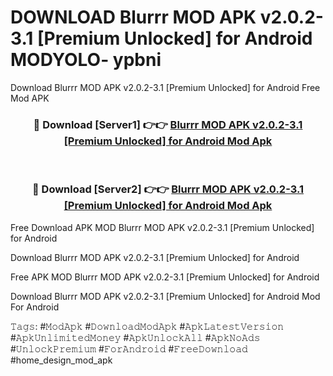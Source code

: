 # DOWNLOAD Blurrr MOD APK v2.0.2-3.1 [Premium Unlocked] for Android MODYOLO- ypbni
Download Blurrr MOD APK v2.0.2-3.1 [Premium Unlocked] for Android Free Mod APK

<div align="center">
<h3>🔴 Download [Server1] 👉👉 <a href="https://apk-comot.site?title=Blurrr_MOD_APK_v2.0.2-3.1_[Premium_Unlocked]_for_Android">Blurrr MOD APK v2.0.2-3.1 [Premium Unlocked] for Android Mod Apk</a></h3><br>

<h3>🔴 Download [Server2] 👉👉 <a href="https://apk-comot.site?title=Blurrr_MOD_APK_v2.0.2-3.1_[Premium_Unlocked]_for_Android">Blurrr MOD APK v2.0.2-3.1 [Premium Unlocked] for Android Mod Apk</a></h3>
</div>


Free Download APK MOD Blurrr MOD APK v2.0.2-3.1 [Premium Unlocked] for Android

Download Blurrr MOD APK v2.0.2-3.1 [Premium Unlocked] for Android 

Free APK MOD Blurrr MOD APK v2.0.2-3.1 [Premium Unlocked] for Android 

Download Blurrr MOD APK v2.0.2-3.1 [Premium Unlocked] for Android Mod For Android

𝚃𝚊𝚐𝚜: #𝙼𝚘𝚍𝙰𝚙𝚔 #𝙳𝚘𝚠𝚗𝚕𝚘𝚊𝚍𝙼𝚘𝚍𝙰𝚙𝚔 #𝙰𝚙𝚔𝙻𝚊𝚝𝚎𝚜𝚝𝚅𝚎𝚛𝚜𝚒𝚘𝚗 #𝙰𝚙𝚔𝚄𝚗𝚕𝚒𝚖𝚒𝚝𝚎𝚍𝙼𝚘𝚗𝚎𝚢 #𝙰𝚙𝚔𝚄𝚗𝚕𝚘𝚌𝚔𝙰𝚕𝚕 #𝙰𝚙𝚔𝙽𝚘𝙰𝚍𝚜 #𝚄𝚗𝚕𝚘𝚌𝚔𝙿𝚛𝚎𝚖𝚒𝚞𝚖 #𝙵𝚘𝚛𝙰𝚗𝚍𝚛𝚘𝚒𝚍 #𝙵𝚛𝚎𝚎𝙳𝚘𝚠𝚗𝚕𝚘𝚊𝚍 #home_design_mod_apk